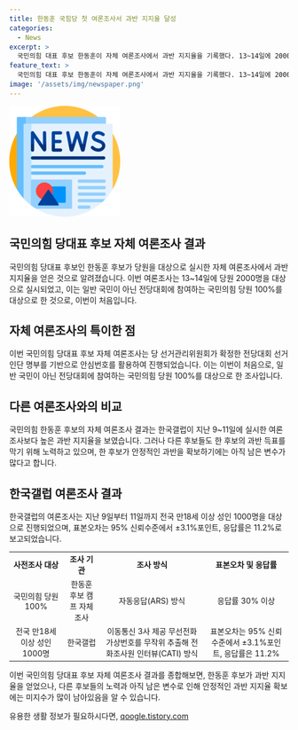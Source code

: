 ```yaml
---
title: 한동훈 국힘당 첫 여론조사서 과반 지지율 달성
categories:
  - News
excerpt: >
  국민의힘 대표 후보 한동훈이 자체 여론조사에서 과반 지지율을 기록했다. 13~14일에 2000명을 대상으로 이뤄진 조사는 전당대회 선거인명부를 기반으로 진행됐다. 이는 국민의힘 당원 중심으로 이뤄진 첫 여론조사로, 후보들의 과반 득표로 전당대회를 마무리하겠다는 한동훈 캠프의 계획을 보여준다. 하지만 다른 후보들도 2차 결선투표에서 역전을 노리고 있어 한동훈 후보가 안정적인 과반을 확보하기에는 여전히 변수가 많다는 지적이 제기됐다.
feature_text: >
  국민의힘 대표 후보 한동훈이 자체 여론조사에서 과반 지지율을 기록했다. 13~14일에 2000명을 대상으로 이뤄진 조사는 전당대회 선거인명부를 기반으로 진행됐다. 이는 국민의힘 당원 중심으로 이뤄진 첫 여론조사로, 후보들의 과반 득표로 전당대회를 마무리하겠다는 한동훈 캠프의 계획을 보여준다. 하지만 다른 후보들도 2차 결선투표에서 역전을 노리고 있어 한동훈 후보가 안정적인 과반을 확보하기에는 여전히 변수가 많다는 지적이 제기됐다.
image: '/assets/img/newspaper.png'
---
```


<p><img src="/assets/img/newspaper.png" alt="kimp 속보" /></p>

<h2 data-ke-size="size26">국민의힘 당대표 후보 자체 여론조사 결과</h2>

<p>국민의힘 당대표 후보인 한동훈 후보가 당원을 대상으로 실시한 자체 여론조사에서 과반 지지율을 얻은 것으로 알려졌습니다. 이번 여론조사는 13~14일에 당원 2000명을 대상으로 실시되었고, 이는 일반 국민이 아닌 전당대회에 참여하는 국민의힘 당원 100%를 대상으로 한 것으로, 이번이 처음입니다.</p>

<p data-ke-size="size16"></p>

<h2 data-ke-size="size24">자체 여론조사의 특이한 점</h2>

<p>이번 국민의힘 당대표 후보 자체 여론조사는 당 선거관리위원회가 확정한 전당대회 선거인단 명부를 기반으로 안심번호를 활용하여 진행되었습니다. 이는 이번이 처음으로, 일반 국민이 아닌 전당대회에 참여하는 국민의힘 당원 100%를 대상으로 한 조사입니다.</p>

<p data-ke-size="size16"></p>

<h2 data-ke-size="size24">다른 여론조사와의 비교</h2>

<p>국민의힘 한동훈 후보의 자체 여론조사 결과는 한국갤럽이 지난 9~11일에 실시한 여론조사보다 높은 과반 지지율을 보였습니다. 그러나 다른 후보들도 한 후보의 과반 득표를 막기 위해 노력하고 있으며, 한 후보가 안정적인 과반을 확보하기에는 아직 남은 변수가 많다고 합니다.</p>

<p data-ke-size="size16"></p>

<h2 data-ke-size="size24">한국갤럽 여론조사 결과</h2>

<p>한국갤럽의 여론조사는 지난 9일부터 11일까지 전국 만18세 이상 성인 1000명을 대상으로 진행되었으며, 표본오차는 95% 신뢰수준에서 ±3.1%포인트, 응답률은 11.2%로 보고되었습니다.</p>

<p data-ke-size="size16"></p>

<table>
  <tbody>
    <tr>
      <td style="text-align: center; height: 17px;"><b>사전조사 대상</b></td>
      <td style="text-align: center; height: 17px;"><b>조사 기관</b></td>
      <td style="text-align: center; height: 17px;"><b>조사 방식</b></td>
      <td style="text-align: center; height: 17px;"><b>표본오차 및 응답률</b></td>
    </tr>
    <tr>
      <td style="text-align: center; height: 17px;">국민의힘 당원 100%</td>
      <td style="text-align: center; height: 17px;">한동훈 후보 캠프 자체 조사</td>
      <td style="text-align: center; height: 17px;">자동응답(ARS) 방식</td>
      <td style="text-align: center; height: 17px;">응답률 30% 이상</td>
    </tr>
    <tr>
      <td style="text-align: center; height: 17px;">전국 만18세 이상 성인 1000명</td>
      <td style="text-align: center; height: 17px;">한국갤럽</td>
      <td style="text-align: center; height: 17px;">이동통신 3사 제공 무선전화 가상번호를 무작위 추출해 전화조사원 인터뷰(CATI) 방식</td>
      <td style="text-align: center; height: 17px;">표본오차는 95% 신뢰수준에서 ±3.1%포인트, 응답률은 11.2%</td>
    </tr>
  </tbody>
</table>

<p data-ke-size="size16"></p>

<p>이번 국민의힘 당대표 후보 자체 여론조사 결과를 종합해보면, 한동훈 후보가 과반 지지율을 얻었으나, 다른 후보들의 노력과 아직 남은 변수로 인해 안정적인 과반 지지율 확보에는 미지수가 많이 남아있음을 알 수 있습니다.</p>
유용한 생활 정보가 필요하시다면, <a href="https://qoogle.tistory.com" rel="dofollow">qoogle.tistory.com</a>


